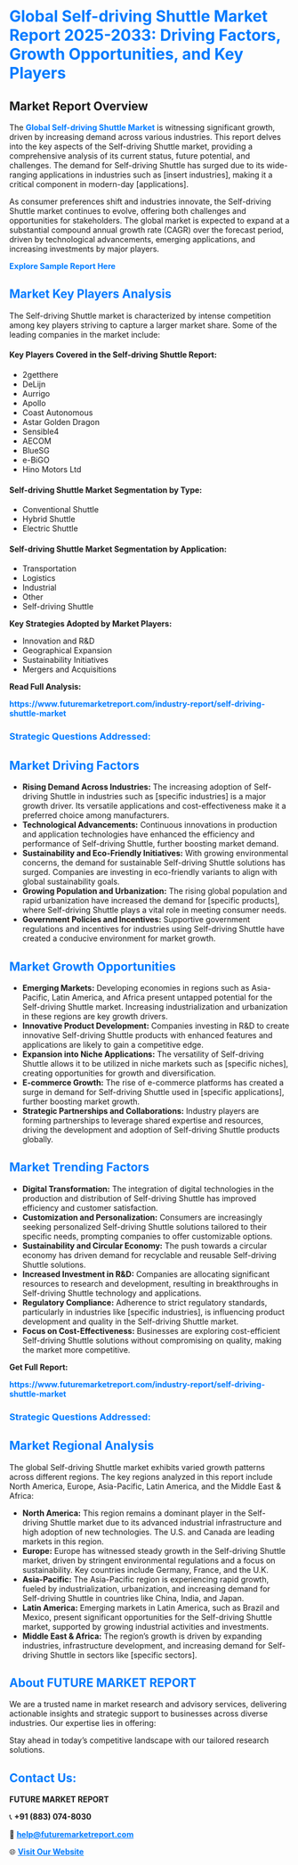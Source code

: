 <h1 style="color: #007BFF;">Global Self-driving Shuttle Market Report 2025-2033: Driving Factors, Growth Opportunities, and Key Players</h1>

<section id="overview">
<h2>Market Report Overview</h2>
<p>The <a href="https://www.futuremarketreport.com/industry-report/self-driving-shuttle-market" style="color: #007BFF; text-decoration: none;"><strong>Global Self-driving Shuttle Market</strong></a> is witnessing significant growth, driven by increasing demand across various industries. This report delves into the key aspects of the Self-driving Shuttle market, providing a comprehensive analysis of its current status, future potential, and challenges. The demand for Self-driving Shuttle has surged due to its wide-ranging applications in industries such as [insert industries], making it a critical component in modern-day [applications].</p>
<p>As consumer preferences shift and industries innovate, the Self-driving Shuttle market continues to evolve, offering both challenges and opportunities for stakeholders. The global market is expected to expand at a substantial compound annual growth rate (CAGR) over the forecast period, driven by technological advancements, emerging applications, and increasing investments by major players.</p>
</section>

<section id="overview">
<p><a href="https://www.futuremarketreport.com/request-sample/reportId=126130" style="color: #007BFF; text-decoration: none;"><strong>Explore Sample Report Here</strong></a></p>
</section>

<section id="key-players">
<h2 style="color: #007BFF;">Market Key Players Analysis</h2>
<p>The Self-driving Shuttle market is characterized by intense competition among key players striving to capture a larger market share. Some of the leading companies in the market include:</p>
<h4>Key Players Covered in the Self-driving Shuttle Report:</h4>
<ul><li>2getthere</li><li>DeLijn</li><li>Aurrigo</li><li>Apollo</li><li>Coast Autonomous</li><li>Astar Golden Dragon</li><li>Sensible4</li><li>AECOM</li><li>BlueSG</li><li>e-BiGO</li><li>Hino Motors Ltd</li></ul>
<h4>Self-driving Shuttle Market Segmentation by Type:</h4>
<ul><li>Conventional Shuttle</li><li>Hybrid Shuttle</li><li>Electric Shuttle</li></ul>

<h4>Self-driving Shuttle Market Segmentation by Application:</h4>
<ul><li>Transportation</li><li>Logistics</li><li>Industrial</li><li>Other</li><li>Self-driving Shuttle</li></ul>
<p><strong>Key Strategies Adopted by Market Players:</strong></p>
<ul>
<li>Innovation and R&D</li>
<li>Geographical Expansion</li>
<li>Sustainability Initiatives</li>
<li>Mergers and Acquisitions</li>
</ul>
</section>

<section>
<p><strong>Read Full Analysis: </strong></p><a href="https://www.futuremarketreport.com/industry-report/self-driving-shuttle-market" style="color: #007BFF; text-decoration: none;"><strong>https://www.futuremarketreport.com/industry-report/self-driving-shuttle-market</strong></a>
<h3 style="color: #007BFF;">Strategic Questions Addressed:</h3>
</section>

<section id="driving-factors">
<h2 style="color: #007BFF;">Market Driving Factors</h2>
<ul>
<li><strong>Rising Demand Across Industries:</strong> The increasing adoption of Self-driving Shuttle in industries such as [specific industries] is a major growth driver. Its versatile applications and cost-effectiveness make it a preferred choice among manufacturers.</li>
<li><strong>Technological Advancements:</strong> Continuous innovations in production and application technologies have enhanced the efficiency and performance of Self-driving Shuttle, further boosting market demand.</li>
<li><strong>Sustainability and Eco-Friendly Initiatives:</strong> With growing environmental concerns, the demand for sustainable Self-driving Shuttle solutions has surged. Companies are investing in eco-friendly variants to align with global sustainability goals.</li>
<li><strong>Growing Population and Urbanization:</strong> The rising global population and rapid urbanization have increased the demand for [specific products], where Self-driving Shuttle plays a vital role in meeting consumer needs.</li>
<li><strong>Government Policies and Incentives:</strong> Supportive government regulations and incentives for industries using Self-driving Shuttle have created a conducive environment for market growth.</li>
</ul>
</section>

<section id="growth-opportunities">
<h2 style="color: #007BFF;">Market Growth Opportunities</h2>
<ul>
<li><strong>Emerging Markets:</strong> Developing economies in regions such as Asia-Pacific, Latin America, and Africa present untapped potential for the Self-driving Shuttle market. Increasing industrialization and urbanization in these regions are key growth drivers.</li>
<li><strong>Innovative Product Development:</strong> Companies investing in R&D to create innovative Self-driving Shuttle products with enhanced features and applications are likely to gain a competitive edge.</li>
<li><strong>Expansion into Niche Applications:</strong> The versatility of Self-driving Shuttle allows it to be utilized in niche markets such as [specific niches], creating opportunities for growth and diversification.</li>
<li><strong>E-commerce Growth:</strong> The rise of e-commerce platforms has created a surge in demand for Self-driving Shuttle used in [specific applications], further boosting market growth.</li>
<li><strong>Strategic Partnerships and Collaborations:</strong> Industry players are forming partnerships to leverage shared expertise and resources, driving the development and adoption of Self-driving Shuttle products globally.</li>
</ul>
</section>

<section id="trending-factors">
<h2 style="color: #007BFF;">Market Trending Factors</h2>
<ul>
<li><strong>Digital Transformation:</strong> The integration of digital technologies in the production and distribution of Self-driving Shuttle has improved efficiency and customer satisfaction.</li>
<li><strong>Customization and Personalization:</strong> Consumers are increasingly seeking personalized Self-driving Shuttle solutions tailored to their specific needs, prompting companies to offer customizable options.</li>
<li><strong>Sustainability and Circular Economy:</strong> The push towards a circular economy has driven demand for recyclable and reusable Self-driving Shuttle solutions.</li>
<li><strong>Increased Investment in R&D:</strong> Companies are allocating significant resources to research and development, resulting in breakthroughs in Self-driving Shuttle technology and applications.</li>
<li><strong>Regulatory Compliance:</strong> Adherence to strict regulatory standards, particularly in industries like [specific industries], is influencing product development and quality in the Self-driving Shuttle market.</li>
<li><strong>Focus on Cost-Effectiveness:</strong> Businesses are exploring cost-efficient Self-driving Shuttle solutions without compromising on quality, making the market more competitive.</li>
</ul>
</section>

<section>
<p><strong>Get Full Report: </strong></p><a href="https://www.futuremarketreport.com/industry-report/self-driving-shuttle-market" style="color: #007BFF; text-decoration: none;"><strong>https://www.futuremarketreport.com/industry-report/self-driving-shuttle-market</strong></a>
<h3 style="color: #007BFF;">Strategic Questions Addressed:</h3>
</section>


<section id="regional-analysis">
<h2 style="color: #007BFF;">Market Regional Analysis</h2>
<p>The global Self-driving Shuttle market exhibits varied growth patterns across different regions. The key regions analyzed in this report include North America, Europe, Asia-Pacific, Latin America, and the Middle East & Africa:</p>
<ul>
<li><strong>North America:</strong> This region remains a dominant player in the Self-driving Shuttle market due to its advanced industrial infrastructure and high adoption of new technologies. The U.S. and Canada are leading markets in this region.</li>
<li><strong>Europe:</strong> Europe has witnessed steady growth in the Self-driving Shuttle market, driven by stringent environmental regulations and a focus on sustainability. Key countries include Germany, France, and the U.K.</li>
<li><strong>Asia-Pacific:</strong> The Asia-Pacific region is experiencing rapid growth, fueled by industrialization, urbanization, and increasing demand for Self-driving Shuttle in countries like China, India, and Japan.</li>
<li><strong>Latin America:</strong> Emerging markets in Latin America, such as Brazil and Mexico, present significant opportunities for the Self-driving Shuttle market, supported by growing industrial activities and investments.</li>
<li><strong>Middle East & Africa:</strong> The region’s growth is driven by expanding industries, infrastructure development, and increasing demand for Self-driving Shuttle in sectors like [specific sectors].</li>
</ul>
</section>

<footer>
<h2 style="color: #007BFF;">About FUTURE MARKET REPORT</h2>
<p>We are a trusted name in market research and advisory services, delivering actionable insights and strategic support to businesses across diverse industries. Our expertise lies in offering:</p>

<p>Stay ahead in today’s competitive landscape with our tailored research solutions.</p>

<h2 style="color: #007BFF;">Contact Us:</h2>
<p><strong>FUTURE MARKET REPORT</strong></p>
<p>📞 <strong>+91 (883) 074-8030</strong></p>
<p>📧 <strong><a href="mailto:help@futuremarketreport.com" style="color: #007BFF;">help@futuremarketreport.com</a></strong></p>
<p>🌐 <strong><a href="https://www.futuremarketreport.com/" style="color: #007BFF;">Visit Our Website</a></strong></p>
</footer>